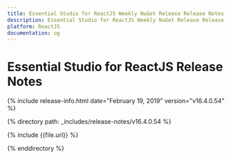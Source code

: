 ```yaml
---
title: Essential Studio for ReactJS Weekly NuGet Release Release Notes  
description: Essential Studio for ReactJS Weekly NuGet Release Release Notes  
platform: ReactJS
documentation: ug
---
```


# Essential Studio for ReactJS  Release Notes  

{% include release-info.html date="February 19, 2019"  version="v16.4.0.54" %} 


{% directory path: _includes/release-notes/v16.4.0.54 %}

{% include {{file.url}} %}

{% enddirectory %}